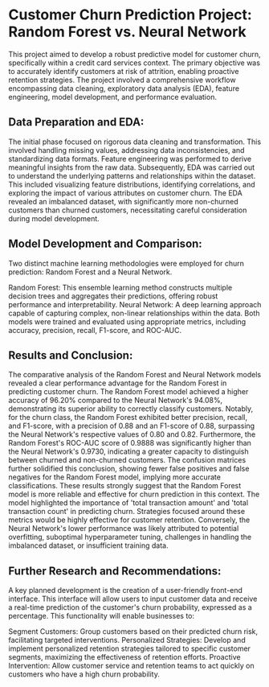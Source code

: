 # Customer Churn Prediction Project: Random Forest vs. Neural Network

This project aimed to develop a robust predictive model for customer churn, specifically within a credit card services context. The primary objective was to accurately identify customers at risk of attrition, enabling proactive retention strategies. The project involved a comprehensive workflow encompassing data cleaning, exploratory data analysis (EDA), feature engineering, model development, and performance evaluation.

## Data Preparation and EDA:
The initial phase focused on rigorous data cleaning and transformation. This involved handling missing values, addressing data inconsistencies, and standardizing data formats. Feature engineering was performed to derive meaningful insights from the raw data. Subsequently, EDA was carried out to understand the underlying patterns and relationships within the dataset. This included visualizing feature distributions, identifying correlations, and exploring the impact of various attributes on customer churn. The EDA revealed an imbalanced dataset, with significantly more non-churned customers than churned customers, necessitating careful consideration during model development.

## Model Development and Comparison: 
Two distinct machine learning methodologies were employed for churn prediction: Random Forest and a Neural Network.

Random Forest: This ensemble learning method constructs multiple decision trees and aggregates their predictions, offering robust performance and interpretability.
Neural Network: A deep learning approach capable of capturing complex, non-linear relationships within the data.
Both models were trained and evaluated using appropriate metrics, including accuracy, precision, recall, F1-score, and ROC-AUC.

## Results and Conclusion:

The comparative analysis of the Random Forest and Neural Network models revealed a clear performance advantage for the Random Forest in predicting customer churn. The Random Forest model achieved a higher accuracy of 96.20% compared to the Neural Network's 94.08%, demonstrating its superior ability to correctly classify customers. Notably, for the churn class, the Random Forest exhibited better precision, recall, and F1-score, with a precision of 0.88 and an F1-score of 0.88, surpassing the Neural Network's respective values of 0.80 and 0.82. Furthermore, the Random Forest's ROC-AUC score of 0.9888 was significantly higher than the Neural Network's 0.9730, indicating a greater capacity to distinguish between churned and non-churned customers. The confusion matrices further solidified this conclusion, showing fewer false positives and false negatives for the Random Forest model, implying more accurate classifications. These results strongly suggest that the Random Forest model is more reliable and effective for churn prediction in this context. The model highlighted the importance of 'total transaction amount' and 'total transaction count' in predicting churn. Strategies focused around these metrics would be highly effective for customer retention. Conversely, the Neural Network's lower performance was likely attributed to potential overfitting, suboptimal hyperparameter tuning, challenges in handling the imbalanced dataset, or insufficient training data.

## Further Research and Recommendations:

A key planned development is the creation of a user-friendly front-end interface. This interface will allow users to input customer data and receive a real-time prediction of the customer's churn probability, expressed as a percentage. This functionality will enable businesses to:

Segment Customers: Group customers based on their predicted churn risk, facilitating targeted interventions.
Personalized Strategies: Develop and implement personalized retention strategies tailored to specific customer segments, maximizing the effectiveness of retention efforts.
Proactive Intervention: Allow customer service and retention teams to act quickly on customers who have a high churn probability.
